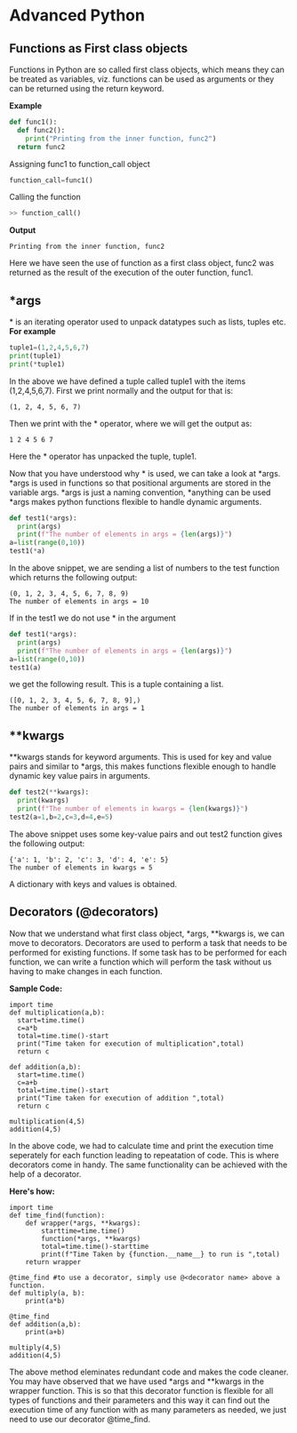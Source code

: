 # Advanced Python
## Functions as First class objects
Functions in Python are so called first class objects, which means they can be treated as variables, viz. functions can be used as arguments or they can be returned using the return keyword. 

**Example**

```python
def func1():
  def func2():
    print("Printing from the inner function, func2")
  return func2

```
Assigning func1 to function_call object
```python
function_call=func1()
```
Calling the function
```python
>> function_call()
```
**Output**
```
Printing from the inner function, func2
```
Here we have seen the use of function as a first class object, func2 was returned as the result of the execution of the outer function, func1.

## *args
\* is an iterating operator used to unpack datatypes such as lists, tuples etc.
**For example**
```python
tuple1=(1,2,4,5,6,7)
print(tuple1)
print(*tuple1)
```
In the above we have defined a tuple called tuple1 with the items (1,2,4,5,6,7).
First we print normally and the output for that is:
```
(1, 2, 4, 5, 6, 7)

```
Then we print with the \* operator, where we will get the output as:
```
1 2 4 5 6 7
```

Here the \* operator has unpacked the tuple, tuple1.

Now that you have understood why \* is used, we can take a look at *args. *args is used in functions so that positional arguments are stored in the variable args. *args is just a naming convention, *anything can be used
*args makes python functions flexible to handle dynamic arguments.
```python
def test1(*args):
  print(args)
  print(f"The number of elements in args = {len(args)}")
a=list(range(0,10))
test1(*a)
```
In the above snippet, we are sending a list of numbers to the test function which returns the following output:
```
(0, 1, 2, 3, 4, 5, 6, 7, 8, 9)
The number of elements in args = 10
```
If in the test1 we do not use \* in the argument

```python
def test1(*args):
  print(args)
  print(f"The number of elements in args = {len(args)}")
a=list(range(0,10))
test1(a)
```
we get the following result. This is a tuple containing a list.
```
([0, 1, 2, 3, 4, 5, 6, 7, 8, 9],)
The number of elements in args = 1
```
## **kwargs
**kwargs stands for keyword arguments. This is used for key and value pairs and similar to *args, this makes functions flexible enough to handle dynamic key value pairs in arguments.
```python
def test2(**kwargs):
  print(kwargs)
  print(f"The number of elements in kwargs = {len(kwargs)}")
test2(a=1,b=2,c=3,d=4,e=5)
```
The above snippet uses some key-value pairs and out test2 function gives the following output:
```
{'a': 1, 'b': 2, 'c': 3, 'd': 4, 'e': 5}
The number of elements in kwargs = 5
```
A dictionary with keys and values is obtained.

## Decorators (@decorators)
Now that we understand what first class object, *args, **kwargs is, we can move to decorators. Decorators are used to perform a task that needs to be performed for existing functions. If some task has to be performed for each function, we can write a function which will perform the task without us having to make changes in each function. 

**Sample Code:**
```
import time
def multiplication(a,b):
  start=time.time()
  c=a*b
  total=time.time()-start
  print("Time taken for execution of multiplication",total)
  return c

def addition(a,b):
  start=time.time()
  c=a+b
  total=time.time()-start
  print("Time taken for execution of addition ",total)
  return c

multiplication(4,5)
addition(4,5)
```

In the above code, we had to calculate time and print the execution time seperately for each function leading to repeatation of code. This is where decorators come in handy.
The same functionality can be achieved with the help of a decorator.

**Here's how:**
```
import time
def time_find(function):
    def wrapper(*args, **kwargs):
        starttime=time.time()
        function(*args, **kwargs)
        total=time.time()-starttime
        print(f"Time Taken by {function.__name__} to run is ",total)
    return wrapper

@time_find #to use a decorator, simply use @<decorator name> above a function.
def multiply(a, b):
    print(a*b)

@time_find 
def addition(a,b):
    print(a+b)
    
multiply(4,5)
addition(4,5)
```

The above method eleminates redundant code and makes the code cleaner. You may have observed that we have used *args and **kwargs in the wrapper function. This is so that this decorator function is flexible for all types of functions and their parameters and this way it can find out the execution time of any function with as many parameters as needed, we just need to use our decorator @time_find. 




